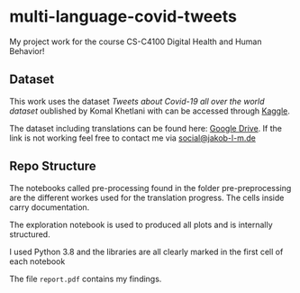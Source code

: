 # multi-language-covid-tweets
My project work for the course CS-C4100 Digital Health and Human Behavior!

## Dataset
This work uses the dataset _Tweets about Covid-19 all over the world
dataset_ oublished by Komal Khetlani with can be accessed through [Kaggle](https://www.kaggle.com/datasets/komalkhetlani/tweets-about-covid19-all-over-the-world).

The dataset including translations can be found here: [Google Drive](https://drive.google.com/file/d/1lRiEiXYzdKGvNI9JpQmUQJAVfQzFa-lR/view?usp=sharing). If the link is not working feel free to contact me via social@jakob-l-m.de

## Repo Structure
The notebooks called pre-processing found in the folder pre-preprocessing are the different workes used for the translation progress. The cells inside carry documentation.

The exploration notebook is used to produced all plots and is internally structured.

I used Python 3.8 and the libraries are all clearly marked in the first cell of each notebook


The file `report.pdf` contains my findings.